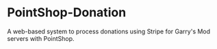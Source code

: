 # PointShop-Donation
A web-based system to process donations using Stripe for Garry's Mod servers with PointShop.
